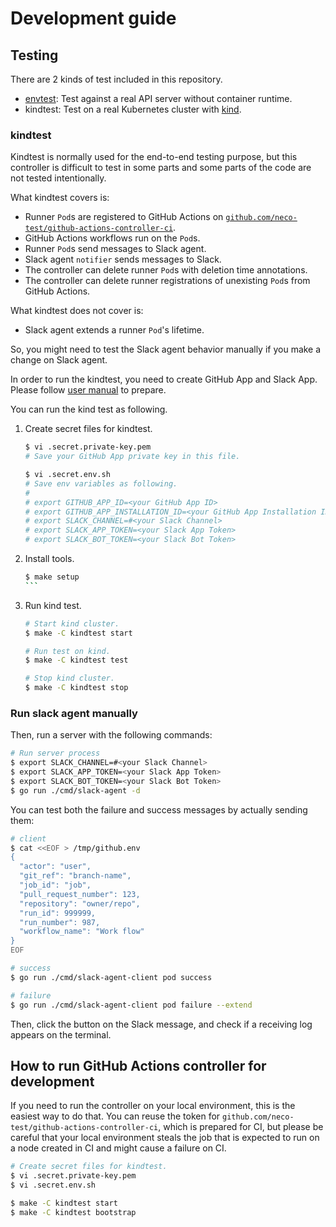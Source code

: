 Development guide
=================

Testing
-------

There are 2 kinds of test included in this repository.

- [envtest](https://github.com/kubernetes-sigs/controller-runtime/tree/master/pkg/envtest):
  Test against a real API server without container runtime.
- kindtest: Test on a real Kubernetes cluster with [kind](https://kind.sigs.k8s.io/docs/user/quick-start/).

### kindtest

Kindtest is normally used for the end-to-end testing purpose, but this controller is
difficult to test in some parts and some parts of the code are not tested intentionally.

What kindtest covers is:

- Runner `Pod`s are registered to GitHub Actions on [`github.com/neco-test/github-actions-controller-ci`](https://github.com/neco-test/github-actions-controller-ci).
- GitHub Actions workflows run on the `Pod`s.
- Runner `Pod`s send messages to Slack agent.
- Slack agent `notifier` sends messages to Slack.
- The controller can delete runner `Pod`s with deletion time annotations.
- The controller can delete runner registrations of unexisting `Pod`s from GitHub
  Actions.

What kindtest does not cover is:

- Slack agent extends a runner `Pod`'s lifetime.

So, you might need to test the Slack agent behavior manually if you make a change
on Slack agent.

In order to run the kindtest, you need to create GitHub App and Slack App.
Please follow [user manual](./user-manual.md) to prepare.

You can run the kind test as following.

1. Create secret files for kindtest.
    ```bash
    $ vi .secret.private-key.pem
    # Save your GitHub App private key in this file.

    $ vi .secret.env.sh
    # Save env variables as following.
    #
    # export GITHUB_APP_ID=<your GitHub App ID>
    # export GITHUB_APP_INSTALLATION_ID=<your GitHub App Installation ID>
    # export SLACK_CHANNEL=#<your Slack Channel>
    # export SLACK_APP_TOKEN=<your Slack App Token>
    # export SLACK_BOT_TOKEN=<your Slack Bot Token>
    ```

2. Install tools.
    ````bash
    $ make setup
    ```

3. Run kind test.
    ```bash
    # Start kind cluster.
    $ make -C kindtest start

    # Run test on kind.
    $ make -C kindtest test

    # Stop kind cluster.
    $ make -C kindtest stop
    ```

### Run slack agent manually

Then, run a server with the following commands:

```bash
# Run server process
$ export SLACK_CHANNEL=#<your Slack Channel>
$ export SLACK_APP_TOKEN=<your Slack App Token>
$ export SLACK_BOT_TOKEN=<your Slack Bot Token>
$ go run ./cmd/slack-agent -d
```

You can test both the failure and success messages by actually sending them:

```bash
# client
$ cat <<EOF > /tmp/github.env
{
  "actor": "user",
  "git_ref": "branch-name",
  "job_id": "job",
  "pull_request_number": 123,
  "repository": "owner/repo",
  "run_id": 999999,
  "run_number": 987,
  "workflow_name": "Work flow"
}
EOF

# success
$ go run ./cmd/slack-agent-client pod success

# failure
$ go run ./cmd/slack-agent-client pod failure --extend
```

Then, click the button on the Slack message, and check if a receiving log appears
on the terminal.

How to run GitHub Actions controller for development
----------------------------------------------------

If you need to run the controller on your local environment, this is the easiest
way to do that. You can reuse the token for `github.com/neco-test/github-actions-controller-ci`,
which is prepared for CI, but please be careful that your local environment steals
the job that is expected to run on a node created in CI and might cause a failure
on CI.

```bash
# Create secret files for kindtest.
$ vi .secret.private-key.pem
$ vi .secret.env.sh

$ make -C kindtest start
$ make -C kindtest bootstrap
```
